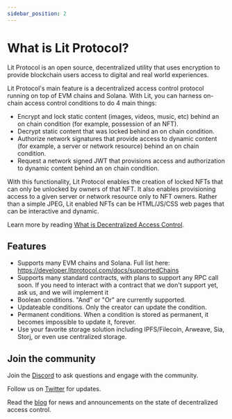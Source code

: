 ```yaml
---
sidebar_position: 2
---
```


# What is Lit Protocol?

Lit Protocol is an open source, decentralized utility that uses encryption to provide blockchain users access to digital and real world experiences.

Lit Protocol's main feature is a decentralized access control protocol running on top of EVM chains and Solana. With Lit, you can harness on-chain access control conditions to do 4 main things:

- Encrypt and lock static content (images, videos, music, etc) behind an on chain condition (for example, possession of an NFT).
- Decrypt static content that was locked behind an on chain condition.
- Authorize network signatures that provide access to dynamic content (for example, a server or network resource) behind an on chain condition.
- Request a network signed JWT that provisions access and authorization to dynamic content behind an on chain condition.

With this functionality, Lit Protocol enables the creation of locked NFTs that can only be unlocked by owners of that NFT. It also enables provisioning access to a given server or network resource only to NFT owners. Rather than a simple JPEG, Lit enabled NFTs can be HTML/JS/CSS web pages that can be interactive and dynamic.

Learn more by reading [What is Decentralized Access Control](https://blog.litprotocol.com/?p=what-is-decentralized-access-control).

## Features

- Supports many EVM chains and Solana. Full list here: https://developer.litprotocol.com/docs/supportedChains
- Supports many standard contracts, with plans to support any RPC call soon. If you need to interact with a contract that we don't support yet, ask us, and we will implement it
- Boolean conditions. "And" or "Or" are currently supported.
- Updateable conditions. Only the creator can update the condition.
- Permanent conditions. When a condition is stored as permanent, it becomes impossible to update it, forever.
- Use your favorite storage solution including IPFS/Filecoin, Arweave, Sia, Storj, or even use centralized storage.

## Join the community

Join the [Discord](https://litgateway.com/discord) to ask questions and engage with the community.

Follow us on [Twitter](https://twitter.com/LitProtocol) for updates.

Read the [blog](https://blog.litprotocol.com/) for news and announcements on the state of decentralized access control.
